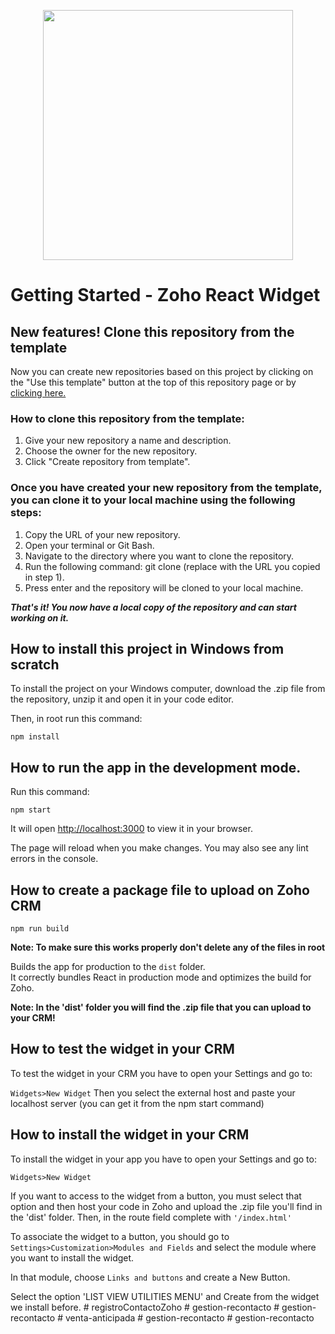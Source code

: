 <p align="center"><img src="https://i.imgur.com/kxYsRSa.png" width="400"></p>

# Getting Started - Zoho React Widget

## New features! Clone this repository from the template

Now you can create new repositories based on this project by clicking on the "Use this template" button at the top of this repository page or by [clicking here.](https://github.com/DaianaArena/react-zoho-widget-boilerplate/generate)

### How to clone this repository from the template:

1. Give your new repository a name and description.
2. Choose the owner for the new repository.
3. Click "Create repository from template".

### Once you have created your new repository from the template, you can clone it to your local machine using the following steps:

1. Copy the URL of your new repository.
2. Open your terminal or Git Bash.
3. Navigate to the directory where you want to clone the repository.
4. Run the following command: git clone <repository-url> (replace <repository-url> with the URL you copied in step 1).
5. Press enter and the repository will be cloned to your local machine.

**_That's it! You now have a local copy of the repository and can start working on it._**

## How to install this project in Windows from scratch

To install the project on your Windows computer, download the .zip file from the repository, unzip it and open it in your code editor.

Then, in root run this command:

```
npm install
```


## How to run the app in the development mode.

Run this command:

```
npm start
```

It will open [http://localhost:3000](http://localhost:3000) to view it in your browser.

The page will reload when you make changes.
You may also see any lint errors in the console.


## How to create a package file to upload on Zoho CRM

```
npm run build
```

**Note: To make sure this works properly don't delete any of the files in root**

Builds the app for production to the `dist` folder.\
It correctly bundles React in production mode and optimizes the build for Zoho.

**Note: In the 'dist' folder you will find the .zip file that you can upload to your CRM!**

## How to test the widget in your CRM

To test the widget in your CRM you have to open your Settings and go to:

`Widgets>New Widget` Then you select the external host and paste your localhost server (you can get it from the npm start command)

## How to install the widget in your CRM

To install the widget in your app you have to open your Settings and go to:

`Widgets>New Widget`

If you want to access to the widget from a button, you must select that option and then host your code in Zoho and upload the .zip file you'll find in the 'dist' folder. Then, in the route field complete with `'/index.html'`

To associate the widget to a button, you should go to `Settings>Customization>Modules and Fields` and select the module where you want to install the widget.

In that module, choose `Links and buttons` and create a New Button.

Select the option 'LIST VIEW UTILITIES MENU' and Create from the widget we install before.
#   r e g i s t r o C o n t a c t o Z o h o  
 #   g e s t i o n - r e c o n t a c t o  
 #   g e s t i o n - r e c o n t a c t o  
 #   v e n t a - a n t i c i p a d a  
 #   g e s t i o n - r e c o n t a c t o  
 #   g e s t i o n - r e c o n t a c t o  
 